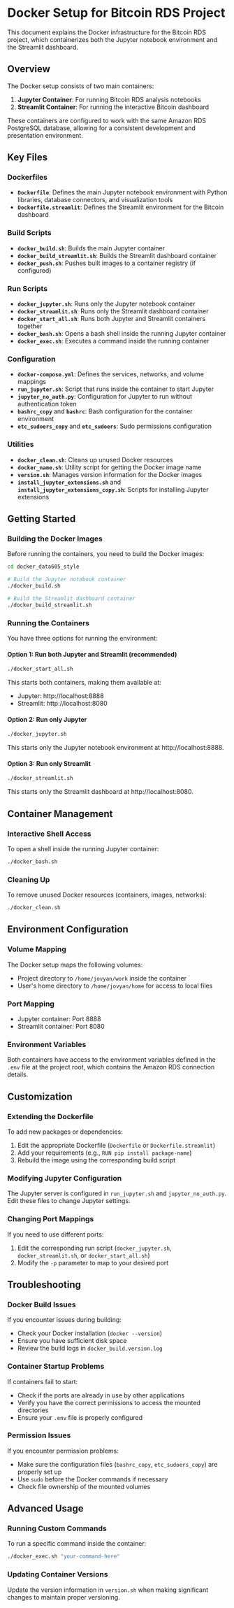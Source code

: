 # Docker Setup for Bitcoin RDS Project

This document explains the Docker infrastructure for the Bitcoin RDS project, which containerizes both the Jupyter notebook environment and the Streamlit dashboard.

## Overview

The Docker setup consists of two main containers:
1. **Jupyter Container**: For running Bitcoin RDS analysis notebooks
2. **Streamlit Container**: For running the interactive Bitcoin dashboard

These containers are configured to work with the same Amazon RDS PostgreSQL database, allowing for a consistent development and presentation environment.

## Key Files

### Dockerfiles

- **`Dockerfile`**: Defines the main Jupyter notebook environment with Python libraries, database connectors, and visualization tools
- **`Dockerfile.streamlit`**: Defines the Streamlit environment for the Bitcoin dashboard

### Build Scripts

- **`docker_build.sh`**: Builds the main Jupyter container
- **`docker_build_streamlit.sh`**: Builds the Streamlit dashboard container
- **`docker_push.sh`**: Pushes built images to a container registry (if configured)

### Run Scripts

- **`docker_jupyter.sh`**: Runs only the Jupyter notebook container
- **`docker_streamlit.sh`**: Runs only the Streamlit dashboard container
- **`docker_start_all.sh`**: Runs both Jupyter and Streamlit containers together
- **`docker_bash.sh`**: Opens a bash shell inside the running Jupyter container
- **`docker_exec.sh`**: Executes a command inside the running container

### Configuration

- **`docker-compose.yml`**: Defines the services, networks, and volume mappings
- **`run_jupyter.sh`**: Script that runs inside the container to start Jupyter
- **`jupyter_no_auth.py`**: Configuration for Jupyter to run without authentication token
- **`bashrc_copy`** and **`bashrc`**: Bash configuration for the container environment
- **`etc_sudoers_copy`** and **`etc_sudoers`**: Sudo permissions configuration

### Utilities

- **`docker_clean.sh`**: Cleans up unused Docker resources
- **`docker_name.sh`**: Utility script for getting the Docker image name
- **`version.sh`**: Manages version information for the Docker images
- **`install_jupyter_extensions.sh`** and **`install_jupyter_extensions_copy.sh`**: Scripts for installing Jupyter extensions

## Getting Started

### Building the Docker Images

Before running the containers, you need to build the Docker images:

```bash
cd docker_data605_style

# Build the Jupyter notebook container
./docker_build.sh

# Build the Streamlit dashboard container
./docker_build_streamlit.sh
```

### Running the Containers

You have three options for running the environment:

#### Option 1: Run both Jupyter and Streamlit (recommended)

```bash
./docker_start_all.sh
```

This starts both containers, making them available at:
- Jupyter: http://localhost:8888
- Streamlit: http://localhost:8080

#### Option 2: Run only Jupyter

```bash
./docker_jupyter.sh
```

This starts only the Jupyter notebook environment at http://localhost:8888.

#### Option 3: Run only Streamlit

```bash
./docker_streamlit.sh
```

This starts only the Streamlit dashboard at http://localhost:8080.

## Container Management

### Interactive Shell Access

To open a shell inside the running Jupyter container:

```bash
./docker_bash.sh
```

### Cleaning Up

To remove unused Docker resources (containers, images, networks):

```bash
./docker_clean.sh
```

## Environment Configuration

### Volume Mapping

The Docker setup maps the following volumes:
- Project directory to `/home/jovyan/work` inside the container
- User's home directory to `/home/jovyan/home` for access to local files

### Port Mapping

- Jupyter container: Port 8888
- Streamlit container: Port 8080

### Environment Variables

Both containers have access to the environment variables defined in the `.env` file at the project root, which contains the Amazon RDS connection details.

## Customization

### Extending the Dockerfile

To add new packages or dependencies:

1. Edit the appropriate Dockerfile (`Dockerfile` or `Dockerfile.streamlit`)
2. Add your requirements (e.g., `RUN pip install package-name`)
3. Rebuild the image using the corresponding build script

### Modifying Jupyter Configuration

The Jupyter server is configured in `run_jupyter.sh` and `jupyter_no_auth.py`. Edit these files to change Jupyter settings.

### Changing Port Mappings

If you need to use different ports:

1. Edit the corresponding run script (`docker_jupyter.sh`, `docker_streamlit.sh`, or `docker_start_all.sh`)
2. Modify the `-p` parameter to map to your desired port

## Troubleshooting

### Docker Build Issues

If you encounter issues during building:

- Check your Docker installation (`docker --version`)
- Ensure you have sufficient disk space
- Review the build logs in `docker_build.version.log`

### Container Startup Problems

If containers fail to start:

- Check if the ports are already in use by other applications
- Verify you have the correct permissions to access the mounted directories
- Ensure your `.env` file is properly configured

### Permission Issues

If you encounter permission problems:

- Make sure the configuration files (`bashrc_copy`, `etc_sudoers_copy`) are properly set up
- Use `sudo` before the Docker commands if necessary
- Check file ownership of the mounted volumes

## Advanced Usage

### Running Custom Commands

To run a specific command inside the container:

```bash
./docker_exec.sh "your-command-here"
```

### Updating Container Versions

Update the version information in `version.sh` when making significant changes to maintain proper versioning. 